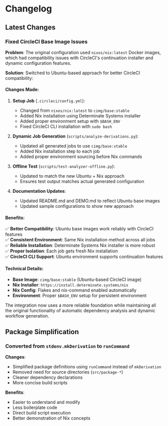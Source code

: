 # Changelog

## Latest Changes

### Fixed CircleCI Base Image Issues

**Problem**: The original configuration used `nixos/nix:latest` Docker images, which had compatibility issues with CircleCI's continuation installer and dynamic configuration features.

**Solution**: Switched to Ubuntu-based approach for better CircleCI compatibility:

#### Changes Made:

1. **Setup Job** (`.circleci/config.yml`):
   - Changed from `nixos/nix:latest` to `cimg/base:stable` 
   - Added Nix installation using Determinate Systems installer
   - Added proper environment setup with `$BASH_ENV`
   - Fixed CircleCI CLI installation with `sudo bash`

2. **Dynamic Job Generation** (`scripts/analyze-derivations.py`):
   - Updated all generated jobs to use `cimg/base:stable`
   - Added Nix installation step to each job
   - Added proper environment sourcing before Nix commands

3. **Offline Test** (`scripts/test-analyzer-offline.py`):
   - Updated to match the new Ubuntu + Nix approach
   - Ensures test output matches actual generated configuration

4. **Documentation Updates**:
   - Updated README.md and DEMO.md to reflect Ubuntu base images
   - Updated sample configurations to show new approach

#### Benefits:

✅ **Better Compatibility**: Ubuntu base images work reliably with CircleCI features  
✅ **Consistent Environment**: Same Nix installation method across all jobs  
✅ **Reliable Installation**: Determinate Systems Nix installer is more robust  
✅ **Proper Isolation**: Each job gets fresh Nix installation  
✅ **CircleCI CLI Support**: Ubuntu environment supports continuation features  

#### Technical Details:

- **Base Image**: `cimg/base:stable` (Ubuntu-based CircleCI image)
- **Nix Installer**: `https://install.determinate.systems/nix` 
- **Nix Config**: Flakes and nix-command enabled automatically
- **Environment**: Proper `$BASH_ENV` setup for persistent environment

The integration now uses a more reliable foundation while maintaining all the original functionality of automatic dependency analysis and dynamic workflow generation.

## Package Simplification

### Converted from `stdenv.mkDerivation` to `runCommand`

**Changes**:
- Simplified package definitions using `runCommand` instead of `mkDerivation`
- Removed need for source directories (`src/package-*`)
- Cleaner dependency declarations
- More concise build scripts

**Benefits**:
- Easier to understand and modify
- Less boilerplate code
- Direct build script execution
- Better demonstration of Nix concepts